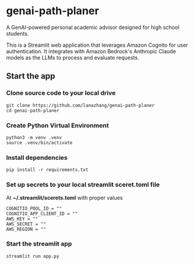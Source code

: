 # genai-path-planer
A GenAI-powered personal academic advisor designed for high school students.

This is a Streamlit web application that leverages Amazon Cognito for user authentication. It integrates with Amazon Bedrock's Anthropic Claude models as the LLMs to process and evaluate requests.

## Start the app
### Clone source code to your local drive
```
git clone https://github.com/lanazhang/genai-path-planer
cd genai-path-planer
```
### Create Python Virtual Environment
```
python3 -m venv .venv
source .venv/bin/activate
```
### Install dependencies
```
pip install -r requirements.txt
```
### Set up secrets to your local streamlit sceret.toml file
At **~/.streamlit/scerets.toml** with proper values
```
COGNITIO_POOL_ID = ""
COGNITIO_APP_CLIENT_ID = ""
AWS_KEY = ""
AWS_SECRET = ""
AWS_REGION = ""
```
### Start the streamlit app
```
streamlit run app.py
```